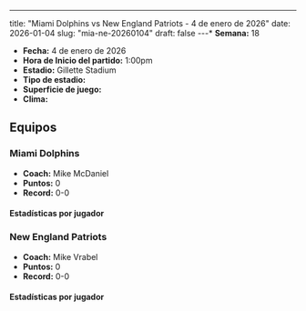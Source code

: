 ---
title: "Miami Dolphins vs New England Patriots - 4 de enero de 2026"
date: 2026-01-04
slug: "mia-ne-20260104"
draft: false
---* **Semana:** 18
* **Fecha:** 4 de enero de 2026
* **Hora de Inicio del partido:** 1:00pm
* **Estadio:** Gillette Stadium
* **Tipo de estadio:** 
* **Superficie de juego:** 
* **Clima:** 

## Equipos


### Miami Dolphins
* **Coach:** Mike McDaniel
* **Puntos:** 0
* **Record:** 0-0

#### Estadísticas por jugador
### New England Patriots
* **Coach:** Mike Vrabel
* **Puntos:** 0
* **Record:** 0-0

#### Estadísticas por jugador